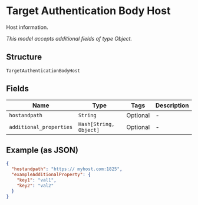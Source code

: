 
# Target Authentication Body Host

Host information.

*This model accepts additional fields of type Object.*

## Structure

`TargetAuthenticationBodyHost`

## Fields

| Name | Type | Tags | Description |
|  --- | --- | --- | --- |
| `hostandpath` | `String` | Optional | - |
| `additional_properties` | `Hash[String, Object]` | Optional | - |

## Example (as JSON)

```json
{
  "hostandpath": "https:// myhost.com:1825",
  "exampleAdditionalProperty": {
    "key1": "val1",
    "key2": "val2"
  }
}
```

